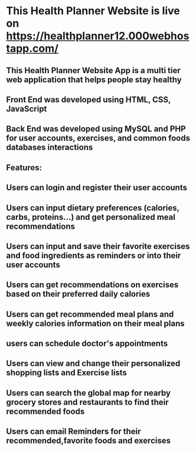 # This Health Planner Website is live on https://healthplanner12.000webhostapp.com/
## This Health Planner Website App is a multi tier web application that helps people stay healthy
## Front End was developed using HTML, CSS, JavaScript
## Back End was developed using MySQL and PHP for user accounts, exercises, and common foods databases interactions
## Features: 
## Users can login and register their user accounts 
## Users can input dietary preferences (calories, carbs, proteins...) and get personalized meal recommendations
## Users can input and save their favorite exercises and food ingredients as reminders or into their user accounts
## Users can get recommendations on exercises based on their preferred daily calories
## Users can get recommended meal plans and weekly calories information on their meal plans 
## users can schedule doctor's appointments
## Users can view and change their personalized shopping lists and Exercise lists
## Users can search the global map for nearby grocery stores and restaurants to find their recommended foods
## Users can email Reminders for their recommended,favorite foods and exercises


